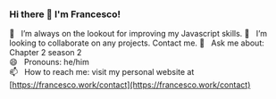 ### Hi there 👋 I'm Francesco!

<!--
**francescostella/francescostella** is a ✨ _special_ ✨ repository because its `README.md` (this file) appears on your GitHub profile.

Here are some ideas to get you started:

- 🔭 I’m currently working on ...
- 🌱 I’m currently learning ...
- 👯 I’m looking to collaborate on ...
- 🤔 I’m looking for help with ...
- 💬 Ask me about ...
- 📫 How to reach me: ...
- 😄 Pronouns: ...
- ⚡ Fun fact: ...
-->

🌱 &nbsp; I’m always on the lookout for improving my Javascript skills. 
👯 &nbsp; I’m looking to collaborate on any projects. Contact me. 
💬 &nbsp; Ask me about: Chapter 2 season 2  
😄 &nbsp; Pronouns: he/him  
📫 &nbsp; How to reach me: visit my personal website at [https://francesco.work/contact](https://francesco.work/contact)

